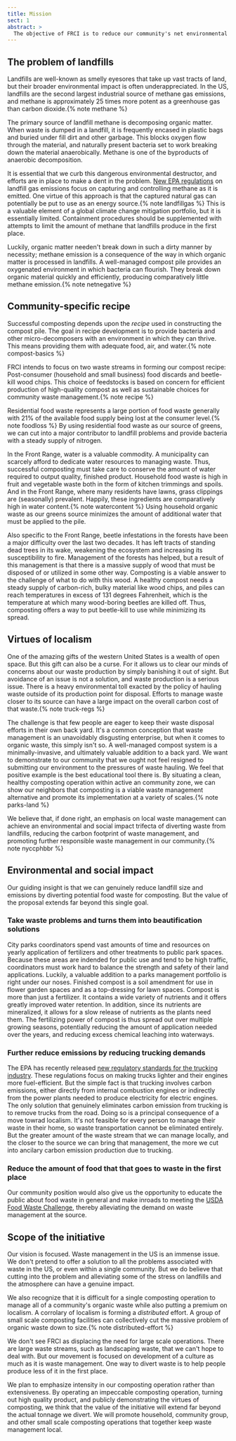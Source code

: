 ```yaml
---
title: Mission
sect: 1
abstract: >
  The objective of FRCI is to reduce our community's net environmental impact via a three-pronged approach: diverting organic matter from landfills via composting, educating our neighbors about waste management, and revitalizing the soil in public spaces.
---
```


## The problem of landfills

Landfills are well-known as smelly eyesores that take up vast tracts of land, but their broader environmental impact is often underappreciated. In the US, landfills are the second largest industrial source of methane gas emissions, and methane is approximately 25 times more potent as a greenhouse gas than carbon dioxide.{% note methane %}

The primary source of landfill methane is decomposing organic matter. When waste is dumped in a landfill, it is frequently encased in plastic bags and buried under fill dirt and other garbage. This blocks oxygen flow through the material, and naturally present bacteria set to work breaking down the material anaerobically. Methane is one of the byproducts of anaerobic decomposition.

It is essential that we curb this dangerous environmental destructor, and efforts are in place to make a dent in the problem. [New EPA regulations](https://www.epa.gov/stationary-sources-air-pollution/municipal-solid-waste-landfills-national-emission-standards
) on landfill gas emissions focus on capturing and controlling methane as it is emitted. One virtue of this approach is that the captured natural gas can potentially be put to use as an energy source.{% note landfillgas %} This is a valuable element of a global climate change mitigation portfolio, but it is essentially limited. Containment procedures should be supplemented with attempts to limit the amount of methane that landfills produce in the first place.

Luckily, organic matter needen't break down in such a dirty manner by necessity; methane emission is a consequence of the way in which organic matter is processed in landfills. A well-managed compost pile provides an oxygenated environment in which bacteria can flourish. They break down organic material quickly and efficiently, producing comparatively little methane emission.{% note netnegative %}

## Community-specific recipe

Successful composting depends upon the *recipe* used in constructing the compost pile. The goal in recipe development is to provide bacteria and other micro-decomposers with an environment in which they can thrive. This means providing them with adequate food, air, and water.{% note compost-basics %}

FRCI intends to focus on two waste streams in forming our compost recipe: Post-consumer (household and small business) food discards and beetle-kill wood chips. This choice of feedstocks is based on concern for efficient production of high-quality compost as well as sustainable choices for community waste management.{% note recipe %}

Residential food waste represents a large portion of food waste generally with 21% of the available food supply being lost at the consumer level.{% note foodloss %} By using residential food waste as our source of greens, we can cut into a major contributor to landfill problems and provide bacteria with a steady supply of nitrogen.

In the Front Range, water is a valuable commodity. A municipality can scarcely afford to dedicate water resources to managing waste. Thus, successful composting must take care to conserve the amount of water required to output quality, finished product. Household food waste is high in fruit and vegetable waste both in the form of kitchen trimmings and spoils. And in the Front Range, where many residents have lawns, grass clippings are (seasonally) prevalent. Happily, these ingredients are comparatively high in water content.{% note watercontent %} Using household organic waste as our greens source minimizes the amount of additional water that must be applied to the pile.

Also specific to the Front Range, beetle infestations in the forests have been a major difficulty over the last two decades. It has left tracts of standing dead trees in its wake, weakening the ecosystem and increasing its susceptibility to fire. Management of the forests has helped, but a result of this management is that there is a massive supply of wood that must be disposed of or utilized in some other way. Composting is a viable answer to the challenge of what to do with this wood. A healthy compost needs a steady supply of carbon-rich, bulky material like wood chips, and piles can reach temperatures in excess of 131 degrees Fahrenheit, which is the temperature at which many wood-boring beetles are killed off. Thus, composting offers a way to put beetle-kill to use while minimizing its spread.

## Virtues of localism

One of the amazing gifts of the western United States is a wealth of open space. But this gift can also be a curse. For it allows us to clear our minds of concerns about our waste production by simply banishing it out of sight. But avoidance of an issue is not a solution, and waste production is a serious issue. There is a heavy environmental toll exacted by the policy of hauling waste outside of its production point for disposal. Efforts to manage waste closer to its source can have a large impact on the overall carbon cost of that waste.{% note truck-regs %}

The challenge is that few people are eager to keep their waste disposal efforts in their own back yard. It's a common conception that waste management is an unavoidably disgusting enterprise, but when it comes to organic waste, this simply isn't so. A well-managed compost system is a minimally-invasive, and ultimately valuable addition to a back yard. We want to demonstrate to our community that we ought not feel resigned to submitting our environment to the pressures of waste hauling. We feel that positive example is the best educational tool there is. By situating a clean, healthy composting operation within active an community zone, we can show our neighbors that composting is a viable waste management alternative and promote its implementation at a variety of scales.{% note parks-land %}

We believe that, if done right, an emphasis on local waste management can achieve an environmental and social impact trifecta of diverting waste from landfills, reducing the carbon footprint of waste management, and promoting further responsible waste management in our community.{% note nyccphbbr %}

## Environmental and social impact

Our guiding insight is that we can genuinely reduce landfill size and emissions by diverting potential food waste for composting. But the value of the proposal extends far beyond this single goal.

### Take waste problems and turns them into beautification solutions

City parks coordinators spend vast amounts of time and resources on yearly application of fertilizers and other treatments to public park spaces. Because these areas are indended for public use and tend to be high traffic, coordinators must work hard to balance the strength and safety of their land applications. Luckily, a valuable addition to a parks management portfolio is right under our noses. Finished compost is a soil amendment for use in flower garden spaces and as a top-dressing for lawn spaces. Compost is more than just a fertilizer. It contains a wide variety of nutrients and it offers greatly improved water retention. In addition, since its nutrients are mineralized, it allows for a slow release of nutrients as the plants need them. The fertilizing power of compost is thus spread out over multiple growing seasons, potentially reducing the amount of application needed over the years, and reducing excess chemical leaching into waterways.

### Further reduce emissions by reducing trucking demands

The EPA has recently released [new regulatory standards for the trucking industry](https://www3.epa.gov/otaq/climate/documents/420f16044.pdf). These regulations focus on making trucks lighter and their engines more fuel-efficient. But the simple fact is that trucking involves carbon emissions, either directly from internal combustion engines or indirectly from the power plants needed to produce electricity for electric engines. The only solution that genuinely eliminates carbon emission from trucking is to remove trucks from the road. Doing so is a principal consequence of a move towrad localism. It's not feasible for every person to manage their waste in their home, so waste transportation cannot be eliminated entirely. But the greater amount of the waste stream that we can manage locally, and the closer to the source we can bring that management, the more we cut into ancilary carbon emission production due to trucking.

### Reduce the amount of food that that goes to waste in the first place

Our community position would also give us the opportunity to educate the public about food waste in general and make inroads to meeting the [USDA Food Waste Challenge](http://www.usda.gov/oce/foodwaste/index.htm), thereby alleviating the demand on waste management at the source.

## Scope of the initiative

Our vision is focused. Waste management in the US is an immense issue. We don't pretend to offer a solution to all the problems associated with waste in the US, or even within a single community. But we do believe that cutting into the problem and alleviating some of the stress on landfills and the atmosphere can have a genuine impact.

We also recognize that it is difficult for a single composting operation to manage all of a community's organic waste while also putting a premium on localism. A corrolary of localism is forming a *distributed* effort. A group of small scale composting facilities can collectively cut the massive problem of organic waste down to size.{% note distributed-effort %}

We don't see FRCI as displacing the need for large scale operations. There are large waste streams, such as landscaping waste, that we can't hope to deal with. But our movement is focused on development of a culture as much as it is waste management. One way to divert waste is to help people produce less of it in the first place.

We plan to emphasize intensity in our composting operation rather than extensiveness. By operating an impeccable composting operation, turning out high quality product, and publicly demonstrating the virtues of composting, we think that the value of the initiative will extend far beyond the actual tonnage we divert. We will promote household, community group, and other small scale composting operations that together keep waste management local.
